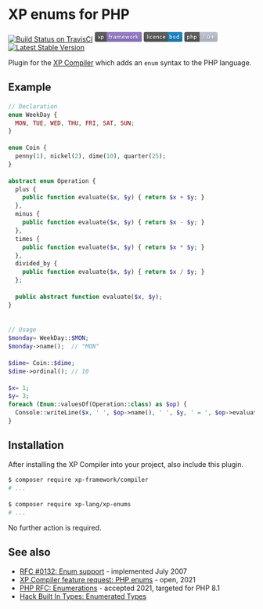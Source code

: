 XP enums for PHP
================

[![Build Status on TravisCI](https://secure.travis-ci.org/xp-lang/xp-enums.svg)](http://travis-ci.org/xp-lang/xp-enums)
[![XP Framework Module](https://raw.githubusercontent.com/xp-framework/web/master/static/xp-framework-badge.png)](https://github.com/xp-framework/core)
[![BSD Licence](https://raw.githubusercontent.com/xp-framework/web/master/static/licence-bsd.png)](https://github.com/xp-framework/core/blob/master/LICENCE.md)
[![Requires PHP 7.0+](https://raw.githubusercontent.com/xp-framework/web/master/static/php-7_0plus.png)](http://php.net/)
[![Latest Stable Version](https://poser.pugx.org/xp-lang/xp-enums/version.png)](https://packagist.org/packages/xp-lang/xp-enums)

Plugin for the [XP Compiler](https://github.com/xp-framework/compiler/) which adds an `enum` syntax to the PHP language.

Example
-------

```php
// Declaration
enum WeekDay {
  MON, TUE, WED, THU, FRI, SAT, SUN;
}

enum Coin {
  penny(1), nickel(2), dime(10), quarter(25);
}

abstract enum Operation {
  plus {
    public function evaluate($x, $y) { return $x + $y; }
  },
  minus {
    public function evaluate($x, $y) { return $x - $y; }
  },
  times {
    public function evaluate($x, $y) { return $x * $y; }
  },
  divided_by {
    public function evaluate($x, $y) { return $x / $y; }
  };

  public abstract function evaluate($x, $y);
}


// Usage
$monday= WeekDay::$MON;
$monday->name();  // "MON"

$dime= Coin::$dime;
$dime->ordinal(); // 10

$x= 1;
$y= 3;
foreach (Enum::valuesOf(Operation::class) as $op) {
  Console::writeLine($x, ' ', $op->name(), ' ', $y, ' = ', $op->evaluate($x, $y);
}
```

Installation
------------
After installing the XP Compiler into your project, also include this plugin.

```bash
$ composer require xp-framework/compiler
# ...

$ composer require xp-lang/xp-enums
# ...
```

No further action is required.

See also
--------
* [RFC #0132: Enum support](https://github.com/xp-framework/rfc/issues/132) - implemented July 2007
* [XP Compiler feature request: PHP enums](https://github.com/xp-framework/compiler/issues/100) - open, 2021
* [PHP RFC: Enumerations](https://wiki.php.net/rfc/enumerations) - accepted 2021, targeted for PHP 8.1
* [Hack Built In Types: Enumerated Types](https://docs.hhvm.com/hack/built-in-types/enumerated-types)